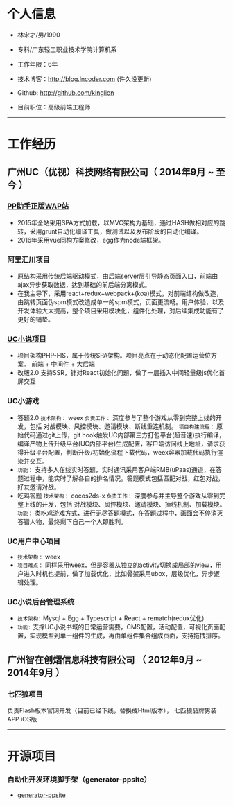 

# 个人信息

 - 林宋才/男/1990 
 - 专科/广东轻工职业技术学院计算机系 
 - 工作年限：6年
 - 技术博客：http://blog.lncoder.com (许久没更新)
 - Github: http://github.com/kinglion

 - 目前职位：高级前端工程师


---

# 工作经历
 
## 广州UC（优视）科技网络有限公司（ 2014年9月 ~ 至今 ）

### [PP助手正版WAP站](http://m.25pp.com/)
- 2015年全站采用SPA方式加载，以MVC架构为基础，通过HASH做相对应的跳转，采用grunt自动化编译工具，做测试以及发布阶段的自动化编译。
- 2016年采用vue同构方案修改，egg作为node端框架。

### [阿里汇川项目](http://e.uc.cn/)
- 原结构采用传统后端驱动模式，由后端server层引导静态页面入口，前端由ajax异步获取数据，达到基础的前后端分离模式。
- 在我主导下，采用react+redux+webpack+(koa)模式，对前端结构做改造，由跳转页面伪spm模式改造成单一的spm模式，页面更流畅。用户体验，以及开发体验大大提高，整个项目采用模块化，组件化处理，对后续集成功能有了更好的铺垫。

### [UC小说项目](http://novel.sm.cn/)
- 项目架构PHP-FIS，属于传统SPA架构。项目亮点在于动态化配置运营位方案。
前端 + 中间件 + 大后端
- 改版2.0
支持SSR，针对React初始化问题，做了一层插入中间轻量级js优化首屏交互

### UC小游戏
- 答题2.0
 `技术架构：` weex
 `负责工作：` 深度参与了整个游戏从零到完整上线的开发，包括 对战模块、风控模块、邀请模块、断线重连机制。
 `项目构建流程：` 原始代码通过git上传，git hook触发UC内部第三方打包平台(超音速)执行编译，编译产物上传升级平台(UC内部平台)生成配置，客户端访问线上地址，请求获得升级平台配置，判断升级/初始化流程下载代码，weex容器加载代码执行渲染并交互。
 - `功能：` 支持多人在线实时答题，实时通讯采用客户端RMB(uPaas)通道，在答题过程中，能实时了解各自的排名情况。答题模式包括匹配对战，红包对战，好友邀请对战。
- 吃鸡答题
 `技术架构：` cocos2ds-x
 `负责工作：` 深度参与并主导整个游戏从零到完整上线的开发，包括 对战模块、风控模块、邀请模块、掉线机制、加载模块。
 `功能：` 类吃鸡游戏方式，进行无尽答题模式，在答题过程中，画面会不停消灭答错人物，最终剩下自己一个人即胜利。

### UC用户中心项目
- `技术架构：` weex
- `项目难点：` 同样采用weex，但是容器从独立的activity切换成局部的view，用户进入时机也提前，做了加载优化，比如骨架采用ubox，层级优化，异步逻辑处理。

### UC小说后台管理系统
- `技术架构:` Mysql + Egg + Typescript + React + rematch(redux优化)
- `功能:` 支撑UC小说书城的日常运营需要，CMS配置，活动配置，可视化页面配置，实现模型到单一组件的生成，再由单组件集合组成页面，支持拖拽排序。


## 广州智在创熠信息科技有限公司 （ 2012年9月 ~ 2014年9月 ）

### 七匹狼项目 
负责Flash版本官网开发（目前已经下线，替换成Html版本）， 七匹狼品牌男装APP iOS版

---

# 开源项目

### 自动化开发环境脚手架（generator-ppsite）
 - [generator-ppsite](https://github.com/kinglion/generator-ppsite)
 
